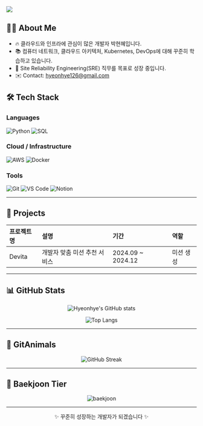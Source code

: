 <!--
## Hi there 👋

**hyeonhye126/hyeonhye126** is a ✨ _special_ ✨ repository because its `README.md` (this file) appears on your GitHub profile.

Here are some ideas to get you started:

- 🔭 I’m currently working on ...
- 🌱 I’m currently learning ...
- 👯 I’m looking to collaborate on ...
- 🤔 I’m looking for help with ...
- 💬 Ask me about ...
- 📫 How to reach me: ...
- 😄 Pronouns: ...
- ⚡ Fun fact: ...
-->

<!-- 배너 이미지 -->
<img src="https://capsule-render.vercel.app/api?type=waving&color=0:6A5ACD,100:00BFFF&height=200&section=header&text=Welcome%20to%20Hyeonhye's%20Github!%20👋&fontSize=40" />

## 🙋‍♀️ About Me
- 🔥 클라우드와 인프라에 관심이 많은 개발자 박현혜입니다.
- 📚 컴퓨터 네트워크, 클라우드 아키텍처, Kubernetes, DevOps에 대해 꾸준히 학습하고 있습니다.
- 🌱 Site Reliability Engineering(SRE) 직무를 목표로 성장 중입니다.
- ✉️ Contact: hyeonhye126@gmail.com

## 🛠️ Tech Stack

### Languages
![Python](https://img.shields.io/badge/Python-3776AB?style=flat&logo=Python&logoColor=white)
![SQL](https://img.shields.io/badge/SQL-4479A1?style=flat&logo=MySQL&logoColor=white)

### Cloud / Infrastructure
![AWS](https://img.shields.io/badge/AWS-232F3E?style=flat&logo=AmazonAWS&logoColor=white)
![Docker](https://img.shields.io/badge/Docker-2496ED?style=flat&logo=Docker&logoColor=white)

### Tools
![Git](https://img.shields.io/badge/Git-F05032?style=flat&logo=git&logoColor=white)
![VS Code](https://img.shields.io/badge/VSCode-007ACC?style=flat&logo=visual-studio-code&logoColor=white)
![Notion](https://img.shields.io/badge/Notion-000000?style=flat&logo=Notion&logoColor=white)

---

## 🚀 Projects
| 프로젝트명 | 설명 | 기간 | 역할 |
|:---|:---|:---|:---|
| Devita | 개발자 맞춤 미션 추천 서비스 | 2024.09 ~ 2024.12 | 미션 생성 |

---

## 📊 GitHub Stats

<div align="center">

  ![Hyeonhye's GitHub stats](https://github-readme-stats.vercel.app/api?username=hyeonhye126&show_icons=true&theme=default)

  ![Top Langs](https://github-readme-stats.vercel.app/api/top-langs/?username=hyeonhye126&layout=compact)

</div>

---

## 🐾 GitAnimals

<div align="center">

  <img src="https://github-readme-streak-stats.herokuapp.com?user=hyeonhye126&theme=default" alt="GitHub Streak" />

</div>

---

## 🏅 Baekjoon Tier

<div align="center">

  <img src="http://mazassumnida.wtf/api/v2/generate_badge?boj=hyeonhye126" alt="baekjoon" />

</div>

---

<!-- Footer처럼 귀여운 문구 -->
<p align="center">
  ✨ 꾸준히 성장하는 개발자가 되겠습니다 ✨
</p>
